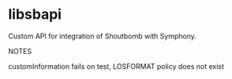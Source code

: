 # libsbapi

Custom API for integration of Shoutbomb with Symphony. 

NOTES

customInformation fails on test, LOSFORMAT policy does not exist
